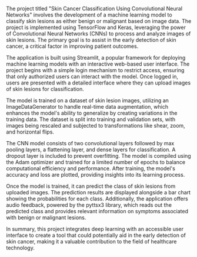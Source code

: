 The project titled "Skin Cancer Classification Using Convolutional Neural Networks" involves the development of a machine learning model to classify skin lesions as either benign or malignant based on image data. The project is implemented using TensorFlow and Keras, leveraging the power of Convolutional Neural Networks (CNNs) to process and analyze images of skin lesions. The primary goal is to assist in the early detection of skin cancer, a critical factor in improving patient outcomes.

The application is built using Streamlit, a popular framework for deploying machine learning models with an interactive web-based user interface. The project begins with a simple login mechanism to restrict access, ensuring that only authorized users can interact with the model. Once logged in, users are presented with a detailed interface where they can upload images of skin lesions for classification.

The model is trained on a dataset of skin lesion images, utilizing an ImageDataGenerator to handle real-time data augmentation, which enhances the model's ability to generalize by creating variations in the training data. The dataset is split into training and validation sets, with images being rescaled and subjected to transformations like shear, zoom, and horizontal flips.

The CNN model consists of two convolutional layers followed by max pooling layers, a flattening layer, and dense layers for classification. A dropout layer is included to prevent overfitting. The model is compiled using the Adam optimizer and trained for a limited number of epochs to balance computational efficiency and performance. After training, the model's accuracy and loss are plotted, providing insights into its learning process.

Once the model is trained, it can predict the class of skin lesions from uploaded images. The prediction results are displayed alongside a bar chart showing the probabilities for each class. Additionally, the application offers audio feedback, powered by the pyttsx3 library, which reads out the predicted class and provides relevant information on symptoms associated with benign or malignant lesions.

In summary, this project integrates deep learning with an accessible user interface to create a tool that could potentially aid in the early detection of skin cancer, making it a valuable contribution to the field of healthcare technology.







